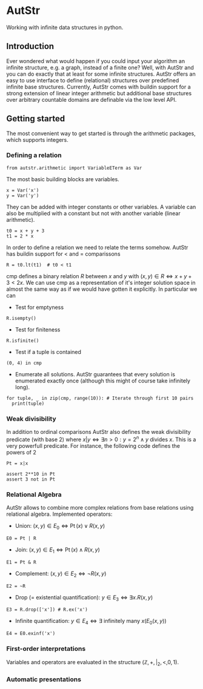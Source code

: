 # AutStr
Working with infinite data structures in python.

## Introduction
Ever wondered what would happen if you could input your algorithm an infinite structure, e.g. a graph, instead of a finite one?
Well, with AutStr and you can do exactly that at least for some infinite structures.
AutStr offers an easy to use interface to define (relational) structures over predefined infinite base structures. 
Currently, AutStr comes with buildin support for a strong extension of linear integer arithmetic but additional base structures over arbitrary countable domains are definable via the low level API.

## Getting started
The most convenient way to get started is through the arithmetic packages, which supports integers.
### Defining a relation
```{.py}
from autstr.arithmetic import VariableETerm as Var
```
The most basic building blocks are variables. 
```
x = Var('x')
y = Var('y')
```
They can be added with integer constants or other variables. A variable can also be multiplied with a constant but not with another variable (linear arithmetic).
```
t0 = x + y + 3
t1 = 2 * x
```
In order to define a relation we need to relate the terms somehow. AutStr has buildin support for $<$ and $=$ comparissons
```
R = t0.lt(t1)  # t0 < t1 
```
cmp defines a binary relation $R$ between $x$ and $y$ with $(x, y)\in R \Leftrightarrow x + y + 3 < 2x$.
We can use cmp as a representation of it's integer solution space in almost the same way as if we would have gotten it explicitly. In particular we can
* Test for emptyness
```
R.isempty()
```
* Test for finiteness
```
R.isfinite()
```
* Test if a tuple is contained
```
(0, 4) in cmp
```
* Enumerate all solutions. AutStr guarantees that every solution is enumerated exactly once (although this might of course take infinitely long).
```
for tuple, _ in zip(cmp, range(10)): # Iterate through first 10 pairs
  print(tuple)
```

### Weak divisibility
In addition to ordinal comparisons AutStr also defines the weak divisibility predicate (with base 2) where $x| y \Leftrightarrow \exists n > 0: y = 2^n \wedge y \text{ divides } x$. This is a very powerfull predicate. For instance, the following code defines the powers of $2$
```
Pt = x|x

assert 2**10 in Pt
assert 3 not in Pt
```

### Relational Algebra
AutStr allows to combine more complex relations from base relations using relational algebra. Implemented operators:
* Union: $(x, y)\in E_0 \Leftrightarrow \mathop{Pt}(x) \vee R(x, y)$
```
E0 = Pt | R 
```
* Join: $(x, y)\in E_1 \Leftrightarrow \mathop{Pt}(x) \wedge R(x, y)$
```
E1 = Pt & R
```
* Complement: $(x, y)\in E_2 \Leftrightarrow \neg R(x, y)$
```
E2 = ~R
```
* Drop (= existential quantification): $y\in E_3 \Leftrightarrow \exists x.R(x, y)$
```
E3 = R.drop(['x']) # R.ex('x')
```
* Infinite quantification: $y\in E_4 \Leftrightarrow \exists \text{ infinitely many } x(E_0(x, y))$
```
E4 = E0.exinf('x') 
```

### First-order interpretations

Variables and operators are evaluated in the structure $(\mathbb{Z}, +, |_2, <, 0, 1)$. 


### Automatic presentations



